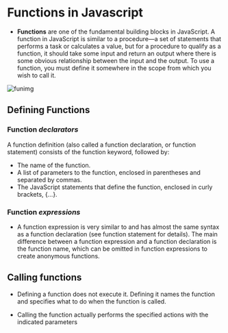 # Functions in Javascript

- **Functions** are one of the fundamental building blocks in JavaScript. A function in JavaScript is similar to a procedure—a set of statements that performs a task or calculates a value, but for a procedure to qualify as a function, it should take some input and return an output where there is some obvious relationship between the input and the output. To use a function, you must define it somewhere in the scope from which you wish to call it.

![funimg](https://s3.ap-south-1.amazonaws.com/s3.studytonight.com/tutorials/uploads/pictures/1587882057-1.png)

## Defining Functions

### Function *declarators*

A function definition (also called a function declaration, or function statement) consists of the function keyword, followed by:

- The name of the function.
- A list of parameters to the function, enclosed in parentheses and separated by commas.
- The JavaScript statements that define the function, enclosed in curly brackets, {...}.


### Function *expressions*

- A function expression is very similar to and has almost the same syntax as a function declaration (see function statement for details). The main difference between a function expression and a function declaration is the function name, which can be omitted in function expressions to create anonymous functions.

## Calling functions

- Defining a function does not execute it. Defining it names the function and specifies what to do when the function is called.

- Calling the function actually performs the specified actions with the indicated parameters
